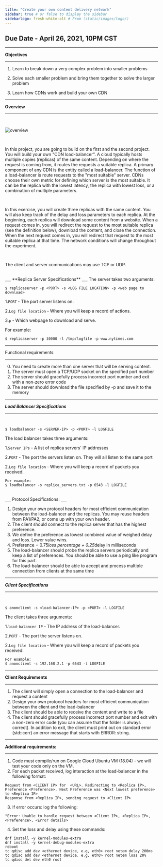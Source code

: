 ```yaml
---
title: "Create your own content delivery network"
sidebar: true # or false to display the sidebar
sidebarlogo: fresh-white-alt # From (static/images/logo/)
---
```

## Due Date - April 26, 2021, 10PM CST
___
**Objectives**
___

1. Learn to break down a very complex problem into smaller problems

2. Solve each smaller problem and bring them together to solve the larger problem

3. Learn how CDNs work and build your own CDN

___
**Overview**
___
<br>


![overview](/csc4200/img/cdn-load-balancer.png)

<br>

In this project, you are going to build on the first and the second project. You will build your own "CDN load-balancer". A cloud typically hosts multiple copies (replicas) of the same content. Depending on where the request is coming from, it routes the requests a suitable replica.  A primary component of any CDN is the entity called a load-balancer. The function of a load-balancer is route requests to the "most suitable" server. CDNs choose their own metric for defining which server is the most suitable. It can be the replica with the lowest latency, the replica with lowest loss, or a combination of multiple parameters.

<br>

In this exercise, you will create three replicas with the same content. You will also keep track of the delay and loss parameters to each replica. At the beginning, each replica will download some content from a website. When a request comes in, you will redirect the request to the most suitable replica (see the definition below), download the content, and close the connection. When the next request comes in, you will redirect that request to the most suitable replica at that time. The network conditions will change throughout the experiment.

<br>

The client and server communications may use TCP or UDP.
<br>

<br>
___
**Replica Server Specifications**
___
The server takes two arguments:

```
$ replicaserver -p <PORT> -s <LOG FILE LOCATION> -p <web page to download>
```

1.```PORT``` - The port server listens on.

2.```Log file location``` - Where you will keep a record of actions.

3.```p``` - Which webpage to download and serve.

For example:

```
$ replicaserver -p 30000 -l /tmp/logfile -p www.nytimes.com
```
___
Functional requirements
___
   0. You need to create more than one server that will be serving content.
   1. The server must open a TCP/UDP socket on the specified port number
   2. The server should gracefully process incorrect port number and exit with a non-zero error code
   4. The server should download the file specified by -p and save it to the memory
   
___
***Load Balancer Specifications***
___
<br>

```
$ loadbalancer -s <SERVER-IP> -p <PORT> -l LOGFILE
```

The load balancer takes three arguments:

1.```Server IPs``` - A list of replica servers' IP addresses

2.```PORT``` - The port the servers listen on. They will all listen to the same port

2.```Log file location``` - Where you will keep a record of packets you received.


```
For example:
$ loadbalancer -s replica_servers.txt -p 6543 -l LOGFILE
```
<br>
___
Protocol Specifications:
___

1. Design your own protocol headers for most efficient communication between the load-balancer and the replicas. You may reuse headers from PA1/PA2, or come up with your own header.
2. The client should connect to the replica server that has the highest preference.
3. We define the preference as lowest combined value of weighed delay and loss. Lower value wins.
4. Preference = 0.75*loss percentage + 0.25*delay in milliseconds
5. The load-balancer should probe the replica servers periodically and keep a list of preferences. You should be able to use a ping like program for this part.
5. The load-balancer should be able to accept and process multiple connection from clients at the same time

___
***Client Specifications***
___
<br>

```
$ anonclient -s <load-balancer-IP> -p <PORT> -l LOGFILE
```

The client takes three arguments:

1.```load-balancer IP``` - The IP address of the load-balancer.

2.```PORT``` - The port the server listens on.

2.```Log file location``` - Where you will keep a record of packets you received.


```
For example:
$ anonclient -s 192.168.2.1 -p 6543 -l LOGFILE
```

___
**Client Requirements**
___
1. The client will simply open a connection to the load-balancer and request a content
2. Design your own protocol headers for most efficient communication between the client and the load-balancer
1. The client should be able to receive the content and write to a file
2. The client should gracefully process incorrect port number and exit with a non-zero error code (you can assume that the folder is always correct). In addition to exit, the client must print out on standard error (std::cerr) an error message that starts with ERROR: string.

___
**Additional requirements:**
___
1. Code must compile/run on Google Cloud Ubuntu VM (18.04) - we will test your code only on the VM.
2. For each packet received, log interaction at the load-balancer in the following format:
```
Request from <CLIENT IP> for  <URL>. Redirecting to <Replica IP>, Preference <Preference>, Next Preference was <Next lowest preference> to <Replica IP>
Response from <Replica IP>, sending request to <Client IP>

```

3. If error occurs: log the following:
```
"Error: Unable to handle request between <Client IP>, <Replica IP>, <Preference>, <Error details>
```

4. Set the loss and delay using these commands:
```
dnf install -y kernel-modules-extra
dnf install -y kernel-debug-modules-extra
reboot
tc qdisc add dev <ethernet device, e.g, eth0> root netem delay 200ms
tc qdisc add dev <ethernet device, e.g, eth0> root netem loss 20%
tc qdisc del dev eth0 root
```

